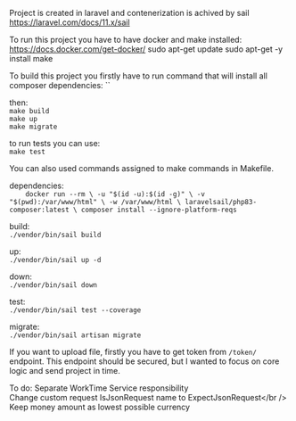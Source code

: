Project is created in laravel and contenerization is achived by sail
https://laravel.com/docs/11.x/sail

To run this project you have to have docker and make installed:
https://docs.docker.com/get-docker/
sudo apt-get update
sudo apt-get -y install make

To build this project you firstly have to run command that will install all composer dependencies:
    ``

then:<br />
    `make build`<br />
    `make up`<br />
    `make migrate`<br />

to run tests you can use: <br />
    `make test`<br />

You can also used commands assigned to make commands in Makefile.

dependencies: <br />
`    docker run --rm \
    -u "$(id -u):$(id -g)" \
    -v "$(pwd):/var/www/html" \
    -w /var/www/html \
    laravelsail/php83-composer:latest \
    composer install --ignore-platform-reqs`

build:<br />
	`./vendor/bin/sail build`

up: <br />
	`./vendor/bin/sail up -d`

down: <br />
	`./vendor/bin/sail down`

test: <br />
	`./vendor/bin/sail test --coverage`

migrate: <br />
	`./vendor/bin/sail artisan migrate`

If you want to upload file, firstly you have to get token from `/token/` endpoint.
This endpoint should be secured, but I wanted to focus on core logic and send project in time.

To do:
Separate WorkTime Service responsibility<br />
Change custom request IsJsonRequest name to ExpectJsonRequest</br />
Keep money amount as lowest possible currency